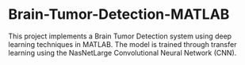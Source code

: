 # Brain-Tumor-Detection-MATLAB
This project implements a Brain Tumor Detection system using deep learning techniques in MATLAB. The model is trained through transfer learning using the NasNetLarge Convolutional Neural Network (CNN).
